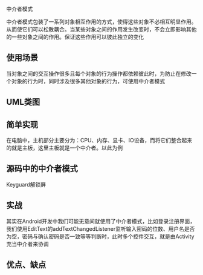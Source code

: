 中介者模式

中介者模式包装了一系列对象相互作用的方式，使得这些对象不必相互明显作用。从而使它们可以松散耦合。当某些对象之间的作用发生改变时，不会立即影响其他的一些对象之间的作用。保证这些作用可以彼此独立的变化

## 使用场景
当对象之间的交互操作很多且每个对象的行为操作都依赖彼此时，为防止在修改一个对象的行为时，同时涉及很多其他对象的行为，可使用中介者模式

## UML类图

## 简单实现
在电脑中，主机部分主要分为：CPU、内存、显卡、IO设备，而将它们整合起来的就是主板，这里主板就是一个中介者。以此为例

## 源码中的中介者模式
Keyguard解锁屏

## 实战
其实在Android开发中我们可能无意间就使用了中介者模式，比如登录注册界面，我们使用EditText的addTextChangedListener监听输入密码的位数、用户名是否为空，密码与确认密码是否一致等等判断时，此时多个控件交互，就是由Activity充当中介者来协调

## 优点、缺点







